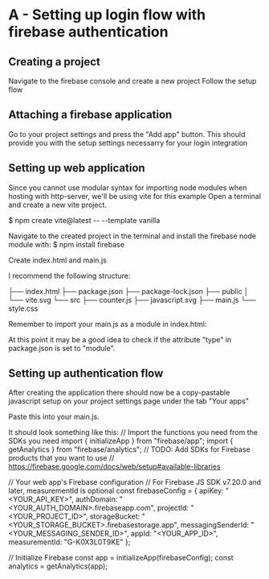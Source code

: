 # A - Setting up login flow with firebase authentication
## Creating a project
Navigate to the firebase console and create a new project
Follow the setup flow


## Attaching a firebase application
Go to your project settings and press the "Add app" button.
This should provide you with the setup settings necessarry for your login integration


## Setting up web application
Since you cannot use modular syntax for importing node modules when hosting with http-server, we'll be using vite for this example
Open a terminal and create a new vite project.

$ npm create vite@latest <your-project-name> -- --template vanilla

Navigate to the created project in the terminal and install the firebase node module with:
$ npm install firebase

Create index.html and main.js

I recommend the following structure:

├── index.html
├── package.json
├── package-lock.json
├── public
│   └── vite.svg
└── src
    ├── counter.js
    ├── javascript.svg
    ├── main.js
    └── style.css

Remember to import your main.js as a module in index.html:
    <script type="module" src="src/main.js"></script>

At this point it may be a good idea to check if the attribute "type" in package.json is set to "module".

## Setting up authentication flow
After creating the application there should now be a copy-pastable javascript setup on your project settings page under the tab "Your apps"

Paste this into your main.js.

It should look something like this:
  // Import the functions you need from the SDKs you need
  import { initializeApp } from "firebase/app";
  import { getAnalytics } from "firebase/analytics";
  // TODO: Add SDKs for Firebase products that you want to use
  // https://firebase.google.com/docs/web/setup#available-libraries
  
  // Your web app's Firebase configuration
  // For Firebase JS SDK v7.20.0 and later, measurementId is optional
  const firebaseConfig = {
    apiKey: "<YOUR_API_KEY>",
    authDomain: "<YOUR_AUTH_DOMAIN>.firebaseapp.com",
    projectId: "<YOUR_PROJECT_ID>",
    storageBucket: "<YOUR_STORAGE_BUCKET>.firebasestorage.app",
    messagingSenderId: "<YOUR_MESSAGING_SENDER_ID>",
    appId: "<YOUR_APP_ID>",
    measurementId: "G-K0X3L0T9KE"
  };
  
  // Initialize Firebase
  const app = initializeApp(firebaseConfig);
  const analytics = getAnalytics(app);

